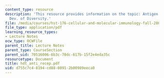 ```yaml
---
content_type: resource
description: 'This resource provides information on the topic: Antigen Receptors and
  Dev. of Diversity.'
file: /media/courses/hst-176-cellular-and-molecular-immunology-fall-2005/d755c7c48194cd8880912b00989eeca0_hdt_anti_recep.pdf
file_type: application/pdf
learning_resource_types:
- Lecture Notes
ocw_type: OCWFile
parent_title: Lecture Notes
parent_type: CourseSection
parent_uid: 70516006-6b3c-70dc-617b-15f2e4eda35c
resourcetype: Document
title: hdt_anti_recep.pdf
uid: d755c7c4-8194-cd88-8091-2b00989eeca0
---
```

